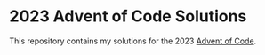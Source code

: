 # 2023 Advent of Code Solutions

This repository contains my solutions for the 2023 [Advent of Code](https://adventofcode.com/).